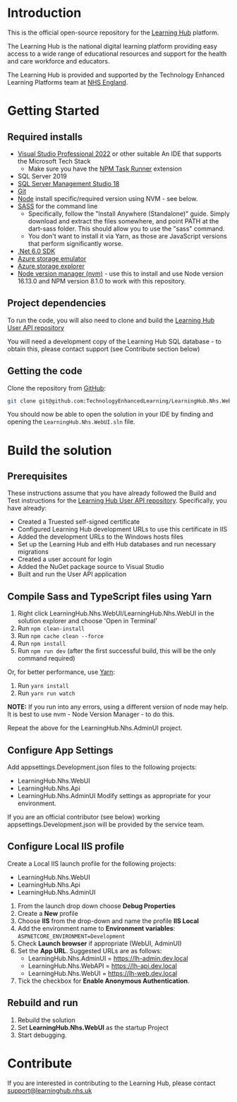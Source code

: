 # Introduction
This is the official open-source repository for the [Learning Hub](https://learninghub.nhs.uk/) platform. 

The Learning Hub is the national digital learning platform providing easy access to a wide range of educational resources and support for the health and care workforce and educators.

The Learning Hub is provided and supported by the Technology Enhanced Learning Platforms team at [NHS England](https://www.england.nhs.uk/).

# Getting Started

## Required installs
- [Visual Studio Professional 2022](https://visualstudio.microsoft.com/downloads/) or other suitable An IDE that supports the Microsoft Tech Stack
  - Make sure you have the [NPM Task Runner](https://marketplace.visualstudio.com/items?itemName=MadsKristensen.NPMTaskRunner) extension
- SQL Server 2019
- [SQL Server Management Studio 18](https://docs.microsoft.com/en-us/sql/ssms/download-sql-server-management-studio-ssms?view=sql-server-ver15)
- [Git](https://git-scm.com/download)
- [Node](https://nodejs.org/en/download/) install specific/required version using NVM - see below.
- [SASS](https://www.sass-lang.com/install) for the command line
    - Specifically, follow the "Install Anywhere (Standalone)" guide. Simply download and extract the files somewhere, and point PATH at the dart-sass folder. This should allow you to use the "sass" command.
    - You don't want to install it via Yarn, as those are JavaScript versions that perform significantly worse.
- [.Net 6.0 SDK](https://dotnet.microsoft.com/en-us/download/dotnet/6.0)
- [Azure storage emulator](https://dotnet.microsoft.com/en-us/download/dotnet/6.0)
- [Azure storage explorer](https://azure.microsoft.com/en-gb/features/storage-explorer/#overview)
- [Node version manager (nvm)](https://github.com/coreybutler/nvm-windows/releases) - use this to install and use Node version 16.13.0 and NPM version 8.1.0 to work with this repository.

## Project dependencies

To run the code, you will also need to clone and build the [Learning Hub User API repository](https://github.com/TechnologyEnhancedLearning/LearningHub.Nhs.UserApi)

You will need a development copy of the Learning Hub SQL database - to obtain this, please contact support (see Contribute section below)

## Getting the code

Clone the repository from [GitHub](https://github.com/TechnologyEnhancedLearning/LearningHub.Nhs.WebUI):

```bash
git clone git@github.com:TechnologyEnhancedLearning/LearningHub.Nhs.WebUI.git
```

You should now be able to open the solution in your IDE by finding and opening the `LearningHub.Nhs.WebUI.sln` file.

# Build the solution

## Prerequisites
These instructions assume that you have already followed the Build and Test instructions for the [Learning Hub User API repository](https://github.com/TechnologyEnhancedLearning/LearningHub.Nhs.UserApi). Specifically, you have already:
- Created a Truested self-signed certificate
- Configured Learning Hub development URLs to use this certificate in IIS
- Added the development URLs to the Windows hosts files
- Set up the Learning Hub and elfh Hub databases and run necessary migrations
- Created a user account for login
- Added the NuGet package source to Visual Studio
- Built and run the User API application

## Compile Sass and TypeScript files using Yarn
1. Right click LearningHub.Nhs.WebUI/LearningHub.Nhs.WebUI in the solution explorer and choose 'Open in Terminal'
2. Run `npm clean-install`
3. Run `npm cache clean --force`
4. Run `npm install`
5. Run `npm run dev` (after the first successful build, this will be the only command required)

Or, for better performance, use [Yarn](https://classic.yarnpkg.com/lang/en/docs/install/):

1. Run `yarn install`
2. Run `yarn run watch`

**NOTE:** If you run into any errors, using a different version of node may help. It is best to use nvm - Node Version Manager - to do this.

Repeat the above for the LearningHub.Nhs.AdminUI project.

## Configure App Settings

Add appsettings.Development.json files to the following projects:
- LearningHub.Nhs.WebUI
- LearningHub.Nhs.Api
- LearningHub.Nhs.AdminUI
Modify settings as appropriate for your environment.

If you are an official contributor (see below) working appsettings.Development.json will be provided by the service team.

## Configure Local IIS profile

Create a Local IIS launch profile for the following projects:
- LearningHub.Nhs.WebUI
- LearningHub.Nhs.Api
- LearningHub.Nhs.AdminUI

1. From the launch drop down choose **Debug Properties**
2. Create a **New** profile
3. Choose **IIS** from the drop-down and name the profile **IIS Local**
4. Add the environment name to **Environment variables**: `ASPNETCORE_ENVIRONMENT=Development`
5. Check **Launch browser** if appropriate (WebUI, AdminUI)
6. Set the **App URL**. Suggested URLs are as follows:
   - LearningHub.Nhs.AdminUI = https://lh-admin.dev.local
   - LearningHub.Nhs.WebAPI = https://lh-api.dev.local
   - LearningHub.Nhs.WebUI = https://lh-web.dev.local
7. Tick the checkbox for **Enable Anonymous Authentication**.

## Rebuild and run 

1. Rebuild the solution
2. Set **LearningHub.Nhs.WebUI** as the startup Project
3. Start debugging.


# Contribute
If you are interested in contributing to the Learning Hub, please contact [support@learninghub.nhs.uk](mailto:support@learninghub.nhs.uk)
